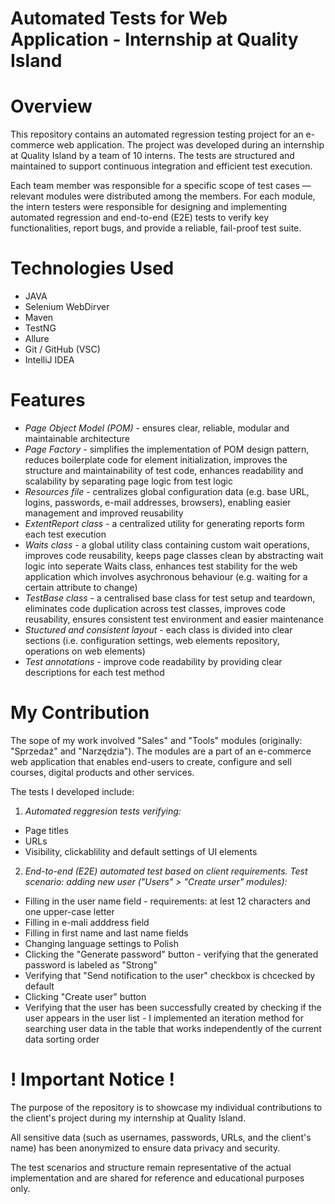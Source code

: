 # Automated Tests for Web Application - Internship at Quality Island

# Overview

This repository contains an automated regression testing project for an e-commerce web application. The project was developed during an internship at Quality Island by a team of 10 interns. The tests are structured and maintained to support continuous integration and efficient test execution.

Each team member was responsible for a specific scope of test cases — relevant modules were distributed among the members. For each module, the intern testers were responsible for designing and implementing automated regression and end-to-end (E2E) tests to verify key functionalities, report bugs, and provide a reliable, fail-proof test suite.

# Technologies Used

* JAVA
* Selenium WebDirver
* Maven
* TestNG
* Allure
* Git / GitHub (VSC)
* IntelliJ IDEA

# Features

* *Page Object Model (POM)* - ensures clear, reliable, modular and maintainable architecture
* *Page Factory* - simplifies the implementation of POM design pattern, reduces boilerplate code for element initialization, improves the structure and maintainability of test code, enhances readability and scalability by separating page logic from test logic
* *Resources file* - centralizes global configuration data (e.g. base URL, logins, passwords, e-mail addresses, browsers), enabling easier management and improved reusability
* *ExtentReport class* - a centralized utility for generating reports form each test execution
* *Waits class* - a global utility class containing custom wait operations, improves code reusability, keeps page classes clean by abstracting wait logic into seperate Waits class, enhances test stability for the web application which involves asychronous behaviour (e.g. waiting for a certain attribute to change)
* *TestBase class* - a centralised base class for test setup and teardown, eliminates code duplication across test classes, improves code reusability, ensures consistent test environment and easier maintenance 
* *Stuctured and consistent layout* - each class is divided into clear sections (i.e. configuration settings, web elements repository, operations on web elements)
* *Test annotations* - improve code readability by providing clear descriptions for each test method

# My Contribution
The sope of my work involved "Sales" and "Tools" modules (originally: "Sprzedaż" and "Narzędzia").
The modules are a part of an e-commerce web application that enables end-users to create, configure and sell courses, digital products and other services.

The tests I developed include:

1. *Automated reggresion tests verifying:*
* Page titles
* URLs
* Visibility, clickablility and default settings of UI elements

2. *End-to-end (E2E) automated test based on client requirements. Test scenario: adding new user ("Users" > "Create urser" modules):*

* Filling in the user name field - requirements: at lest 12 characters and one upper-case letter
* Filling in e-mali adddress field
* Filling in first name and last name fields
* Changing language settings to Polish
* Clicking the "Generate password" button - verifying that the generated password is labeled as "Strong"
* Verifying that "Send notification to the user" checkbox is chcecked by default
* Clicking "Create user" button
* Verifying that the user has been successfully created by checking if the user appears in the user list - I implemented an iteration method for searching user data in the table that works independently of the current data sorting order

# ! Important Notice !
The purpose of the repository is to showcase my individual contributions to the client's project during my internship at Quality Island.

All sensitive data (such as usernames, passwords, URLs, and the client's name) has been anonymized to ensure data privacy and security. 

The test scenarios and structure remain representative of the actual implementation and are shared for reference and educational purposes only.


